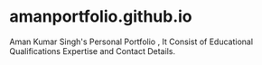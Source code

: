 # amanportfolio.github.io
Aman Kumar Singh's Personal Portfolio , It Consist of Educational Qualifications Expertise and Contact Details.

